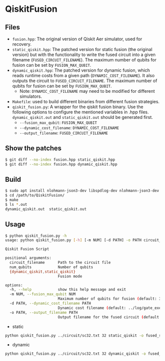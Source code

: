 # QiskitFusion

## Files

+ `fusion.hpp`: The original version of Qiskit Aer simulator, used for recovery.
+ `static_qiskit.hpp`: The patched version for static fusion (the original version) but with the functionality to write the fused circuit into a given filename (`FUSED_CIRCUIT_FILENAME`). The maximum number of qubits for fusion can be set by `FUSION_MAX_QUBIT`.
+ `dynamic_qiskit.hpp`: The patched version for dynamic fusion, which reads runtime costs from a given path (`DYNAMIC_COST_FILENAME`). It also outputs the circuit to `FUSED_CIRCUIT_FILENAME`. The maximum number of qubits for fusion can be set by `FUSION_MAX_QUBIT`.
    + Note: `DYNAMIC_COST_FILENAME` may need to be modified for different simulators.
+ `Makefile`: used to build different binaries from different fusion strategies.
+ `qiskit_fusion.py`: A wrapper for the qiskit fusion binary. Use the following options to configure the mentioned variables in .hpp files. `dynamic_qiskit.out` and `static_qiskit.out` should be generated first.
    + `--fusion_max_qubit`: `FUSION_MAX_QUBIT`
    + `--dynamic_cost_filename`: `DYNAMIC_COST_FILENAME`
    + `--output_filename`: `FUSED_CIRCUIT_FILENAME`

## Show the patches

```bash
$ git diff --no-index fusion.hpp static_qiskit.hpp
$ git diff --no-index fusion.hpp dynamic_qiskit.hpp
```

## Build

```bash
$ sudo apt install nlohmann-json3-dev libspdlog-dev nlohmann-json3-dev
$ cd /path/to/QiskitFusion/
$ make
$ ls *.out
dynamic_qiskit.out  static_qiskit.out
```

## Usage

```bash
$ python qiskit_fusion.py -h
usage: python qiskit_fusion.py [-h] [-m NUM] [-d PATH] -o PATH circuit_filename num_qubits {dynamic_qiskit,static_qiskit}

Qiskit Fusion Script

positional arguments:
  circuit_filename      Path to the circuit file
  num_qubits            Number of qubits
  {dynamic_qiskit,static_qiskit}
                        Fusion mode

options:
  -h, --help            show this help message and exit
  -m NUM, --fusion_max_qubit NUM
                        Maximum number of qubits for fusion (default: 3)
  -d PATH, --dynamic_cost_filename PATH
                        Dynamic cost filename (default: ../log/gate_exe_time.csv)
  -o PATH, --output_filename PATH
                        Output filename for the fused circuit (default: None)
```

+ static

```bash
python qiskit_fusion.py ../circuit/sc32.txt 32 static_qiskit -o fused_sc32.txt
```

+ dynamic

```bash
python qiskit_fusion.py ../circuit/sc32.txt 32 dynamic_qiskit -o fused_sc32.txt
```